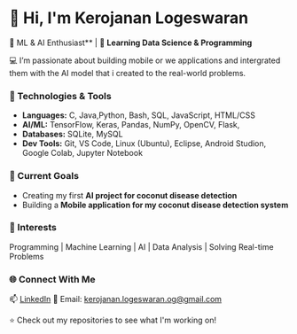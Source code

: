 # 👋 Hi, I'm Kerojanan Logeswaran

🚀 ML & AI Enthusiast** | 🌱 **Learning Data Science & Programming**

💻 I’m passionate about building mobile or we applications and intergrated them with the AI model that i created to the real-world problems.

### 🔧 Technologies & Tools
- **Languages:** C, Java,Python, Bash, SQL, JavaScript, HTML/CSS 
- **AI/ML:** TensorFlow, Keras, Pandas, NumPy, OpenCV, Flask, 
- **Databases:** SQLite, MySQL  
- **Dev Tools:** Git, VS Code, Linux (Ubuntu), Eclipse, Android Studion, Google Colab, Jupyter Notebook

### 🎯 Current Goals
- Creating my first **AI project for coconut disease detection**
- Building a **Mobile application for my coconut disease detection system**

### 🧠 Interests
Programming | Machine Learning | AI | Data Analysis | Solving Real-time Problems

### 🌐 Connect With Me
📫 [LinkedIn](https://www.linkedin.com/in/kerojanan-logeswaran/)
📧 Email:  kerojanan.logeswaran.og@gmail.com


⭐ Check out my repositories to see what I'm working on!
